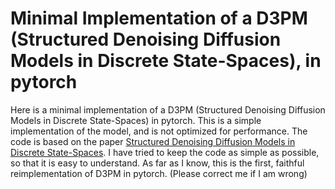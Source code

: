 # Minimal Implementation of a D3PM (Structured Denoising Diffusion Models in Discrete State-Spaces), in pytorch

Here is a minimal implementation of a D3PM (Structured Denoising Diffusion Models in Discrete State-Spaces) in pytorch. This is a simple implementation of the model, and is not optimized for performance. The code is based on the paper [Structured Denoising Diffusion Models in Discrete State-Spaces](https://arxiv.org/abs/2107.03006). I have tried to keep the code as simple as possible, so that it is easy to understand. As far as I know, this is the first, faithful reimplementation of D3PM in pytorch. (Please correct me if I am wrong)

